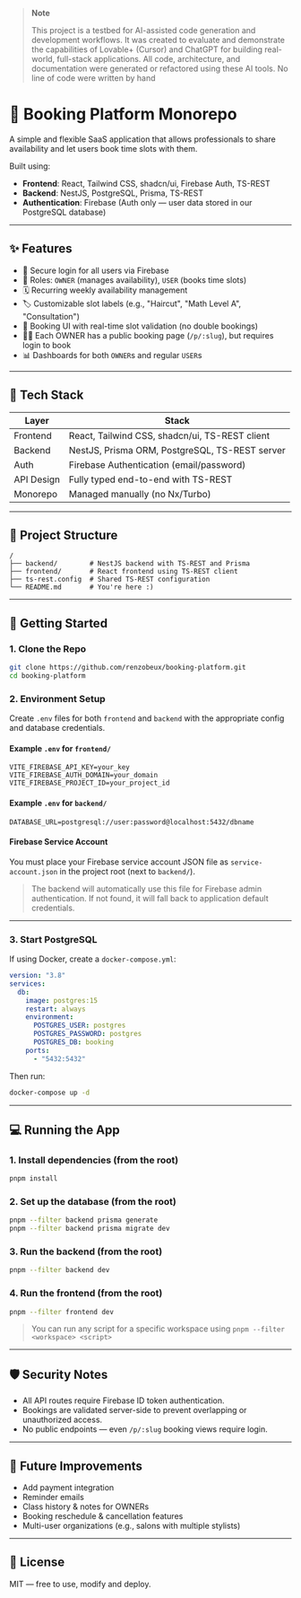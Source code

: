 

> **Note**
>
> This project is a testbed for AI-assisted code generation and development workflows.
> It was created to evaluate and demonstrate the capabilities of Lovable+ (Cursor) and ChatGPT for building real-world, full-stack applications.
> All code, architecture, and documentation were generated or refactored using these AI tools. No line of code were written by hand



# 📅 Booking Platform Monorepo

A simple and flexible SaaS application that allows professionals to share availability and let users book time slots with them.

Built using:

- **Frontend**: React, Tailwind CSS, shadcn/ui, Firebase Auth, TS-REST
- **Backend**: NestJS, PostgreSQL, Prisma, TS-REST
- **Authentication**: Firebase (Auth only — user data stored in our PostgreSQL database)

---

## ✨ Features

- 🔐 Secure login for all users via Firebase
- 👤 Roles: `OWNER` (manages availability), `USER` (books time slots)
- 🗓️ Recurring weekly availability management
- 🏷️ Customizable slot labels (e.g., "Haircut", "Math Level A", "Consultation")
- 📅 Booking UI with real-time slot validation (no double bookings)
- 🧑‍💻 Each OWNER has a public booking page (`/p/:slug`), but requires login to book
- 📊 Dashboards for both `OWNER`s and regular `USER`s

---

## 🧱 Tech Stack

| Layer      | Stack                                          |
| ---------- | ---------------------------------------------- |
| Frontend   | React, Tailwind CSS, shadcn/ui, TS-REST client |
| Backend    | NestJS, Prisma ORM, PostgreSQL, TS-REST server |
| Auth       | Firebase Authentication (email/password)       |
| API Design | Fully typed end-to-end with TS-REST            |
| Monorepo   | Managed manually (no Nx/Turbo)                 |

---

## 📁 Project Structure

```
/
├── backend/        # NestJS backend with TS-REST and Prisma
├── frontend/       # React frontend using TS-REST client
├── ts-rest.config  # Shared TS-REST configuration
└── README.md       # You're here :)
```

---

## 🚀 Getting Started

### 1. Clone the Repo

```bash
git clone https://github.com/renzobeux/booking-platform.git
cd booking-platform
```

### 2. Environment Setup

Create `.env` files for both `frontend` and `backend` with the appropriate config and database credentials.

#### Example `.env` for `frontend/`

```env
VITE_FIREBASE_API_KEY=your_key
VITE_FIREBASE_AUTH_DOMAIN=your_domain
VITE_FIREBASE_PROJECT_ID=your_project_id
```

#### Example `.env` for `backend/`

```env
DATABASE_URL=postgresql://user:password@localhost:5432/dbname
```

#### Firebase Service Account

You must place your Firebase service account JSON file as `service-account.json` in the project root (next to `backend/`).

> The backend will automatically use this file for Firebase admin authentication. If not found, it will fall back to application default credentials.

---

### 3. Start PostgreSQL

If using Docker, create a `docker-compose.yml`:

```yaml
version: "3.8"
services:
  db:
    image: postgres:15
    restart: always
    environment:
      POSTGRES_USER: postgres
      POSTGRES_PASSWORD: postgres
      POSTGRES_DB: booking
    ports:
      - "5432:5432"
```

Then run:

```bash
docker-compose up -d
```

---

## 💻 Running the App

### 1. Install dependencies (from the root)

```bash
pnpm install
```

### 2. Set up the database (from the root)

```bash
pnpm --filter backend prisma generate
pnpm --filter backend prisma migrate dev
```

### 3. Run the backend (from the root)

```bash
pnpm --filter backend dev
```

### 4. Run the frontend (from the root)

```bash
pnpm --filter frontend dev
```

> You can run any script for a specific workspace using `pnpm --filter <workspace> <script>`

---

## 🛡️ Security Notes

- All API routes require Firebase ID token authentication.
- Bookings are validated server-side to prevent overlapping or unauthorized access.
- No public endpoints — even `/p/:slug` booking views require login.

---

## 📌 Future Improvements

- Add payment integration
- Reminder emails
- Class history & notes for OWNERs
- Booking reschedule & cancellation features
- Multi-user organizations (e.g., salons with multiple stylists)

---

## 📝 License

MIT — free to use, modify and deploy.
